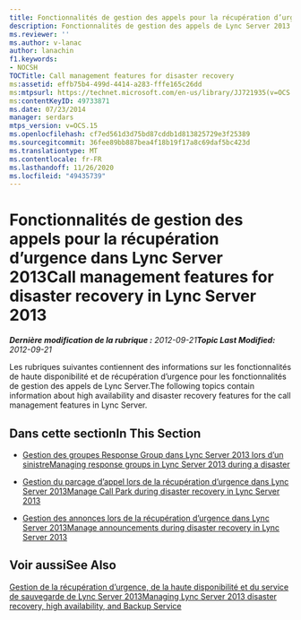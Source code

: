```yaml
---
title: Fonctionnalités de gestion des appels pour la récupération d’urgence dans Lync Server 2013
description: Fonctionnalités de gestion des appels de Lync Server 2013 pour la récupération d’urgence.
ms.reviewer: ''
ms.author: v-lanac
author: lanachin
f1.keywords:
- NOCSH
TOCTitle: Call management features for disaster recovery
ms:assetid: effb75b4-499d-4414-a283-fffe165c26dd
ms:mtpsurl: https://technet.microsoft.com/en-us/library/JJ721935(v=OCS.15)
ms:contentKeyID: 49733871
ms.date: 07/23/2014
manager: serdars
mtps_version: v=OCS.15
ms.openlocfilehash: cf7ed561d3d75bd87cddb1d813825729e3f25389
ms.sourcegitcommit: 36fee89bb887bea4f18b19f17a8c69daf5bc423d
ms.translationtype: MT
ms.contentlocale: fr-FR
ms.lasthandoff: 11/26/2020
ms.locfileid: "49435739"
---
```

# <a name="call-management-features-for-disaster-recovery-in-lync-server-2013"></a><span data-ttu-id="838ea-103">Fonctionnalités de gestion des appels pour la récupération d’urgence dans Lync Server 2013</span><span class="sxs-lookup"><span data-stu-id="838ea-103">Call management features for disaster recovery in Lync Server 2013</span></span>

<div data-xmlns="http://www.w3.org/1999/xhtml">

<div class="topic" data-xmlns="http://www.w3.org/1999/xhtml" data-msxsl="urn:schemas-microsoft-com:xslt" data-cs="https://msdn.microsoft.com/">

<div data-asp="https://msdn2.microsoft.com/asp">



</div>

<div id="mainSection">

<div id="mainBody"><span data-ttu-id="838ea-104">

<span> </span></span><span class="sxs-lookup"><span data-stu-id="838ea-104">

<span> </span></span></span>

<span data-ttu-id="838ea-105">_**Dernière modification de la rubrique :** 2012-09-21_</span><span class="sxs-lookup"><span data-stu-id="838ea-105">_**Topic Last Modified:** 2012-09-21_</span></span>

<span data-ttu-id="838ea-106">Les rubriques suivantes contiennent des informations sur les fonctionnalités de haute disponibilité et de récupération d’urgence pour les fonctionnalités de gestion des appels de Lync Server.</span><span class="sxs-lookup"><span data-stu-id="838ea-106">The following topics contain information about high availability and disaster recovery features for the call management features in Lync Server.</span></span>

<div>

## <a name="in-this-section"></a><span data-ttu-id="838ea-107">Dans cette section</span><span class="sxs-lookup"><span data-stu-id="838ea-107">In This Section</span></span>

  - [<span data-ttu-id="838ea-108">Gestion des groupes Response Group dans Lync Server 2013 lors d’un sinistre</span><span class="sxs-lookup"><span data-stu-id="838ea-108">Managing response groups in Lync Server 2013 during a disaster</span></span>](lync-server-2013-managing-response-groups-during-a-disaster.md)

  - [<span data-ttu-id="838ea-109">Gestion du parcage d’appel lors de la récupération d’urgence dans Lync Server 2013</span><span class="sxs-lookup"><span data-stu-id="838ea-109">Manage Call Park during disaster recovery in Lync Server 2013</span></span>](lync-server-2013-manage-call-park-during-disaster-recovery.md)

  - [<span data-ttu-id="838ea-110">Gestion des annonces lors de la récupération d’urgence dans Lync Server 2013</span><span class="sxs-lookup"><span data-stu-id="838ea-110">Manage announcements during disaster recovery in Lync Server 2013</span></span>](lync-server-2013-manage-announcements-during-disaster-recovery.md)

</div>

<div>

## <a name="see-also"></a><span data-ttu-id="838ea-111">Voir aussi</span><span class="sxs-lookup"><span data-stu-id="838ea-111">See Also</span></span>


[<span data-ttu-id="838ea-112">Gestion de la récupération d’urgence, de la haute disponibilité et du service de sauvegarde de Lync Server 2013</span><span class="sxs-lookup"><span data-stu-id="838ea-112">Managing Lync Server 2013 disaster recovery, high availability, and Backup Service</span></span>](lync-server-2013-managing-lync-server-disaster-recovery-high-availability-and-backup-service.md)  
  

<span data-ttu-id="838ea-113"></div>

</div>

<span> </span>

</div>

</div>

</span><span class="sxs-lookup"><span data-stu-id="838ea-113"></div>

</div>

<span> </span>

</div>

</div>

</span></span></div>

